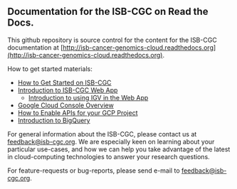 ## Documentation for the ISB-CGC on Read the Docs.

This github repository is source control for the content for the ISB-CGC documentation at [http://isb-cancer-genomics-cloud.readthedocs.org](http://isb-cancer-genomics-cloud.readthedocs.org).

How to get started materials:
* [How to Get Started on ISB-CGC](https://isb-cancer-genomics-cloud.readthedocs.io/en/latest/sections/HowToGetStartedonISB-CGC.html)
* [Introduction to ISB-CGC Web App](https://isb-cancer-genomics-cloud.readthedocs.io/en/latest/sections/Web-UI.html)
  + [Introduction to using IGV in the Web App](https://isb-cancer-genomics-cloud.readthedocs.io/en/latest/sections/webapp/IGV-Browser.html)
* [Google Cloud Console Overview](https://cloud.google.com/docs/overview)
* [How to Enable APIs for your GCP Project](https://cloud.google.com/apis/docs/getting-started)
* [Introduction to BigQuery](https://isb-cancer-genomics-cloud.readthedocs.io/en/latest/sections/progapi/bigqueryGUI/HowToAccessBigQueryFromTheGoogleCloudPlatform.html)

For general information about the ISB-CGC, please contact us at feedback@isb-cgc.org. We are especially keen on learning about your particular use-cases, and how we can help you take advantage of the latest in cloud-computing technologies to answer your research questions.

For feature-requests or bug-reports, please send e-mail to feedback@isb-cgc.org.
